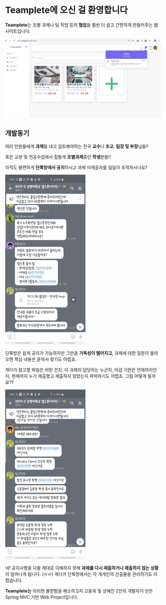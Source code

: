 # ****Teamplete에 오신 걸 환영합니다****

**Teamplete**는 조별 과제나 팀 작업 등의 **협업**을 훨씬 더 쉽고 간편하게 만들어주는 웹사이트입니다.

 ![팀플리트 메인 이미지](./image/teamplete01.JPG)
 
## 개발동기

여러 인원들에게 **과제**를 내고 검토해야하는 전국 **교수**나 **조교**, **팀장 및 부장**님들!! 

혹은 교양 및 전공수업에서 힘들게 **조별과제**중인 **학생**분들!! 

아직도 불편하게 **단톡방에서 공지**하시고 과제 미제출자를 일일이 추적하시나요? 

![실제 사례 캡쳐](./image/kakao1.jpg)


  단톡방은 쉽게 공지가 가능하지만 그만큼 **가독성이 떨어지고**, 과제에 대한 질문이 올라오면 핵심 내용은 묻혀서 찾기도 어렵죠.

 게다가 참고할 파일은 어떤 건지,  이 과제의 담당자는 누군지, 마감 기한은 언제까지인지, 현재까지 누가 제출했고 제출하지 않았는지 파악하기도 어렵죠. 그럼 어떻게 될까요??

![공지했으나 다들 이해 못한 상황.jpg](./image/kakao2.jpg)

네! 공지사항을 다들 제대로 이해하지 못해 **과제를 다시 제출하거나 제출하지 않는 상황**이 일어나게 됩니다. (ㅠㅠ) 게다가 단톡방에서는 각 개개인의 산출물을 관리하기도 어렵습니다.  

**Teamplete는** 이러한 불편함을 해소하고자 고동욱 및 성예진 2인의 개발자가 만든 Spring MVC 기반 Web Project입니다.
